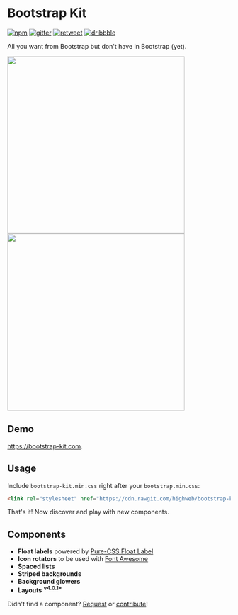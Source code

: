 Bootstrap Kit
=============

[![npm](https://img.shields.io/npm/v/@highweb/bootstrap-kit.svg)](https://www.npmjs.com/package/@highweb/bootstrap-kit)
[![gitter](https://img.shields.io/gitter/room/highweb/bootstrap-kit.svg)](https://gitter.im/highweb/bootstrap-kit)
[![retweet](https://img.shields.io/badge/retweet--00bfff.svg)](https://twitter.com/highwebtech/status/787591818305212416)
[![dribbble](https://img.shields.io/badge/dribbble--ff1493.svg)](https://dribbble.com/shots/3028165-Bootstrap-Kit-v4)

All you want from Bootstrap but don't have in Bootstrap (yet).

<img src="https://cdn.rawgit.com/highweb/bootstrap-kit/4cf449bb2c1237a7082993c7d3365552fb7d3e11/bootstrap-kit-1.gif" width="400"/>
<img src="https://cdn.rawgit.com/highweb/bootstrap-kit/4cf449bb2c1237a7082993c7d3365552fb7d3e11/bootstrap-kit-2.gif" width="400"/>


## Demo

https://bootstrap-kit.com.


## Usage

Include `bootstrap-kit.min.css` right after your `bootstrap.min.css`:
```html
<link rel="stylesheet" href="https://cdn.rawgit.com/highweb/bootstrap-kit/v4.0.0/dist/bootstrap-kit.min.css"/>
```

That's it! Now discover and play with new components.


## Components

- **Float labels** powered by [Pure-CSS Float Label](https://github.com/tonystar/float-label-css)
- **Icon rotators** to be used with [Font Awesome](http://fontawesome.io/)
- **Spaced lists**
- **Striped backgrounds**
- **Background glowers**
- **Layouts** <sup>**v4.0.1+**</sup>

Didn't find a component? [Request](https://github.com/highweb/bootstrap-kit/issues/new) or [contribute](https://github.com/highweb/bootstrap-kit/pulls)!

